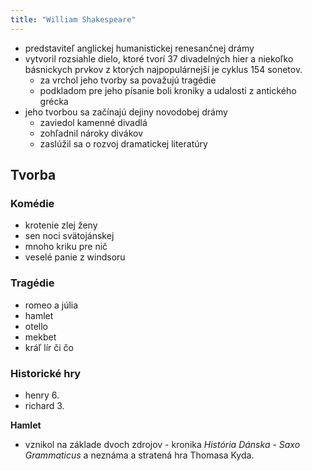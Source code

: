 ```yaml
---
title: "William Shakespeare"
---
```


 - predstaviteľ anglickej humanistickej renesančnej drámy
 - vytvoril rozsiahle dielo, ktoré tvorí 37 divadelných hier a niekoľko básnickych prvkov z ktorých najpopulárnejší je cyklus 154 sonetov.
   - za vrchol jeho tvorby sa považujú tragédie
   - podkladom pre jeho písanie boli kroniky a udalosti z antického grécka
 - jeho tvorbou sa začínajú dejiny novodobej drámy
   - zaviedol kamenné divadlá
   - zohľadnil nároky divákov
   - zaslúžil sa o rozvoj dramatickej literatúry

## Tvorba

### Komédie

 - krotenie zlej ženy
 - sen noci svätojánskej
 - mnoho kriku pre nič
 - veselé panie z windsoru

### Tragédie

 - romeo a júlia
 - hamlet
 - otello
 - mekbet
 - kráľ lír či čo

### Historické hry

 - henry 6.
 - richard 3.

**Hamlet**
 - vznikol na základe dvoch zdrojov - kronika *História Dánska - Saxo Grammaticus* a neznáma a stratená hra Thomasa Kyda.